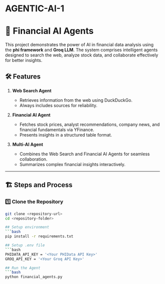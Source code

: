 # AGENTIC-AI-1
# 🚀 Financial AI Agents  

This project demonstrates the power of AI in financial data analysis using the **phi framework** and **Groq LLM**. The system comprises intelligent agents designed to search the web, analyze stock data, and collaborate effectively for better insights.  

## 🛠️ Features  
1. **Web Search Agent**  
   - Retrieves information from the web using DuckDuckGo.  
   - Always includes sources for reliability.  

2. **Financial AI Agent**  
   - Fetches stock prices, analyst recommendations, company news, and financial fundamentals via YFinance.  
   - Presents insights in a structured table format.  

3. **Multi-AI Agent**  
   - Combines the Web Search and Financial AI Agents for seamless collaboration.  
   - Summarizes complex financial insights interactively.  

---

## 🏗️ Steps and Process  

### 1️⃣ **Clone the Repository**  
```bash
git clone <repository-url>
cd <repository-folder>

## Setup environment
```bash
pip install -r requirements.txt

## Setup .env file
```bash
PHIDATA_API_KEY = '<Your PHIData API Key>'
GROQ_API_KEY = '<Your Groq API Key>'

## Run the Agent
```bash
python financial_agents.py



